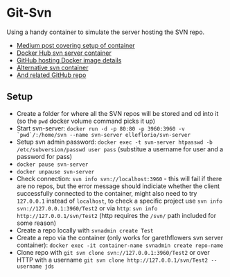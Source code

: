 # Git-Svn

Using a handy container to simulate the server hosting the SVN repo.

* [Medium post covering setup of container](https://medium.com/@elle.florio/the-svn-dockerization-84032e11d88d)
* [Docker Hub svn server container](https://hub.docker.com/r/elleflorio/svn-server/)
* [GitHub hosting Docker image details](https://github.com/elleFlorio/svn-docker)
* [Alternative svn container](https://hub.docker.com/r/garethflowers/svn-server/)
* [And related GitHub repo](https://github.com/garethflowers/docker-svn-server)

## Setup

* Create a folder for where all the SVN repos will be stored and cd into it (so the `pwd` docker volume command picks it up)
* Start svn-server: ```docker run -d -p 80:80 -p 3960:3960 -v `pwd`/:/home/svn --name svn-server elleflorio/svn-server```
* Setup svn admin password: `docker exec -t svn-server htpasswd -b /etc/subversion/passwd user pass` (substitue a username for user and a password for pass)
* `docker pause svn-server`
* `docker unpause svn-server`
* Check connection: `svn info svn://localhost:3960` - this will fail if there are no repos, but the error message should indiciate whether the client successfully connected to the container, might also need to try `127.0.0.1` instead of `localhost`, to check a specific project use `svn info svn://127.0.0.1:3960/Test2` or via `http`: `svn info http://127.0.0.1/svn/Test2` (http requires the `/svn/` path included for some reason)
* Create a repo locally with `svnadmin create Test`
* Create a repo via the container (only works for garethflowers svn server container): `docker exec -it container-name svnadmin create repo-name`
* Clone repo with `git svn clone svn://127.0.0.1:3960/Test2` or over HTTP with a username `git svn clone http://127.0.0.1/svn/Test2 --username jds`